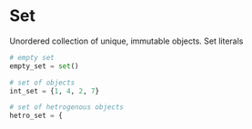 # Set
Unordered collection of unique, immutable objects.
Set literals
```python
# empty set
empty_set = set()

# set of objects
int_set = {1, 4, 2, 7}

# set of hetrogenous objects
hetro_set = {
```
<!--stackedit_data:
eyJoaXN0b3J5IjpbMTY5NzAwNTM2XX0=
-->